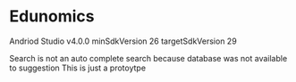 # Edunomics
Andriod Studio v4.0.0
minSdkVersion 26
targetSdkVersion 29

Search is not an auto complete search because database was not available to suggestion
This is just a protoytpe
